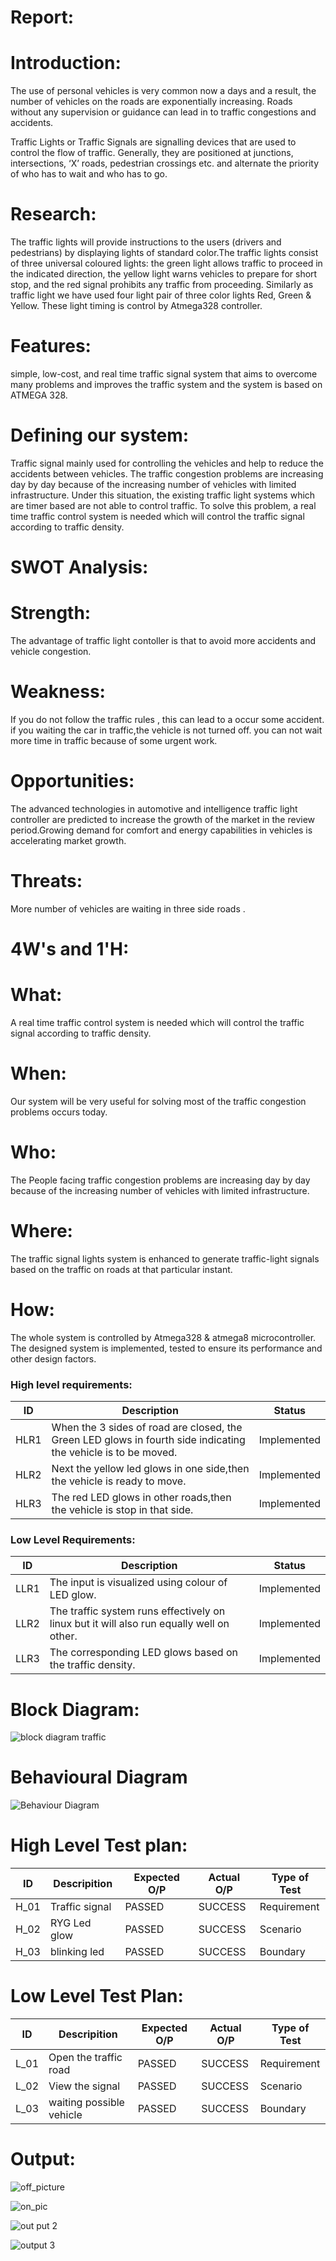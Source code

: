 # Report:
# Introduction:

The use of personal vehicles is very common now a days and a result, the number of vehicles on the roads are exponentially increasing. Roads without any supervision or guidance can lead in to traffic congestions and accidents.

Traffic Lights or Traffic Signals are signalling devices that are used to control the flow of traffic. Generally, they are positioned at junctions, intersections, ‘X’ roads, pedestrian crossings etc. and alternate the priority of who has to wait and who has to go.

# Research:
The traffic lights will provide instructions to the users (drivers and pedestrians) by displaying lights of standard color.The traffic lights consist of three universal coloured lights: the green light allows traffic to proceed in the indicated direction, the yellow light warns vehicles to prepare for short stop, and the red signal prohibits any traffic from proceeding. Similarly as traffic light we have used four light pair of three color lights Red, Green & Yellow. These light timing is control by Atmega328 controller.

# Features:
simple, low-cost, and real time traffic signal system that aims to overcome many problems and improves the traffic system and the system is based on ATMEGA 328.

# Defining our system:
Traffic signal mainly used for controlling the vehicles and help to reduce the accidents between vehicles. The traffic congestion problems are increasing day by day because of the increasing number of vehicles with limited infrastructure. Under this situation, the existing traffic light systems which are timer based are not able to control traffic. To solve this problem, a real time traffic control system is needed which will control the traffic signal according to traffic density.

# SWOT Analysis:

# Strength:
The advantage of traffic light contoller is that to avoid more accidents and vehicle congestion.

# Weakness:
If you do not follow the traffic rules , this can lead to a occur some accident. if you waiting the car in traffic,the vehicle is not turned off. you can not wait more time in traffic because of some urgent work.

# Opportunities:
The advanced technologies in automotive and intelligence traffic light controller are predicted to increase the growth of the market in the review period.Growing demand for comfort and energy capabilities in vehicles is accelerating market growth.

# Threats:
More number of vehicles are waiting in three side roads .

# 4W's and 1'H:

# What:
A real time traffic control system is needed which will control the traffic signal according to traffic density.

# When:
Our system will be very useful for solving most of the traffic congestion problems occurs today.

# Who:
The People facing traffic congestion problems are increasing day by day because of the increasing number of vehicles with limited infrastructure.

# Where:
The traffic signal lights system is enhanced to generate traffic-light signals based on the traffic on roads at that particular instant.

# How:
The whole system is controlled by Atmega328 & atmega8 microcontroller. The designed system is implemented, tested to ensure its performance and other design factors.

### High level requirements:
| ID | Description | Status |
| --- | ------ | --- |
| HLR1 | When the 3 sides of road are closed, the Green LED glows in fourth side indicating the vehicle is to be moved. | Implemented |
| HLR2 | Next the yellow led glows in one side,then the vehicle is ready to move. | Implemented |
| HLR3 | The red LED glows in other roads,then the vehicle is stop in that side. | Implemented |


### Low Level Requirements:
| ID | Description | Status |
| --- | ------ | --- |
| LLR1 | The input is visualized using colour of LED glow. | Implemented |
| LLR2 | The traffic system runs effectively on linux but it will also run equally well on other. | Implemented |
| LLR3 | The corresponding LED glows based on the traffic density. | Implemented |

# Block Diagram:
![block diagram traffic](https://user-images.githubusercontent.com/101325628/164387051-b4e7b52e-bf60-4b66-97e7-c48eebafcc12.JPG)

# Behavioural Diagram
![Behaviour Diagram](https://user-images.githubusercontent.com/101325628/164387902-32f675a1-81a5-4483-95a4-04663bd3b219.JPG)

# High Level Test plan:


| ID | Descripition | Expected O/P | Actual O/P | Type of Test |
| ---- | ------ | ------ |-------| -------| 
| H_01 | Traffic signal | PASSED | SUCCESS | Requirement |
| H_02 | RYG Led glow | PASSED | SUCCESS | Scenario |
| H_03 | blinking led | PASSED | SUCCESS | Boundary |

# Low Level Test Plan:
| ID | Descripition | Expected O/P | Actual O/P | Type of Test |
| ---- | ------ | ------ |-------| -------| 
| L_01 | Open the traffic road | PASSED | SUCCESS | Requirement |
| L_02 | View the signal	 | PASSED | SUCCESS | Scenario |
| L_03 | waiting possible vehicle | PASSED | SUCCESS | Boundary |


# Output:

![off_picture](https://user-images.githubusercontent.com/101325628/164396308-cf32360f-e148-4b35-82db-120ea74b4643.JPG)

![on_pic](https://user-images.githubusercontent.com/101325628/164396706-3f477898-c8b2-40df-a47c-df323f4e1065.JPG)

![out put 2](https://user-images.githubusercontent.com/101325628/164397006-7310ae76-45f9-4a68-8f5d-a588e6710d8c.JPG)

![output 3](https://user-images.githubusercontent.com/101325628/164397231-a449950a-ea3d-4426-b0ab-0f24aae86450.JPG)

